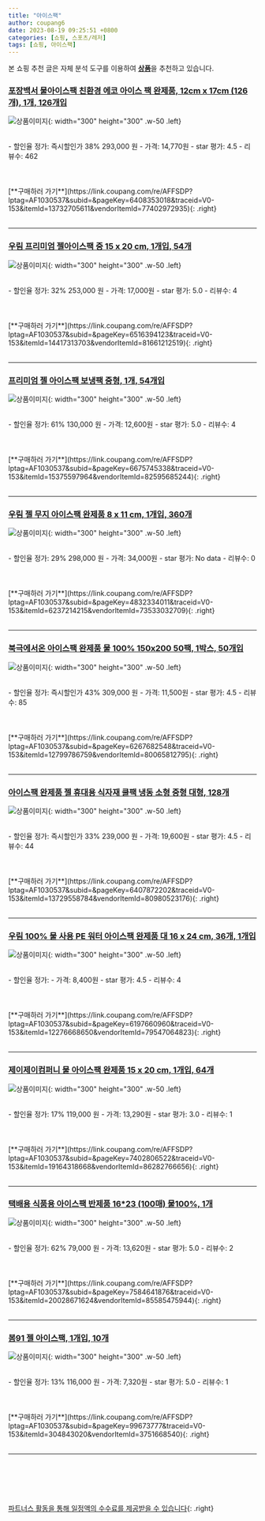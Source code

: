 ```yaml
---
title: "아이스팩"
author: coupang6
date: 2023-08-19 09:25:51 +0800
categories: [쇼핑, 스포츠/레저]
tags: [쇼핑, 아이스팩]
---
```


본 쇼핑 추천 글은 자체 분석 도구를 이용하여 [**상품**](https://link.coupang.com/a/bao1ui)을 추천하고 있습니다.

### [포장백서 물아이스팩 친환경 에코 아이스 팩 완제품, 12cm x 17cm (126개), 1개, 126개입](https://link.coupang.com/re/AFFSDP?lptag=AF1030537&subid=&pageKey=6408353018&traceid=V0-153&itemId=13732705611&vendorItemId=77402972935)

![상품이미지](https://thumbnail9.coupangcdn.com/thumbnails/remote/230x230ex/image/vendor_inventory/84ef/545e64c1c6e8708712a6bc46456f80914f05b1a8ad0c805829a3fc6dd4ad.jpg){: width="300" height="300" .w-50 .left}


<br>
- 할인율 정가: 즉시할인가 38%  293,000   원
- 가격: 14,770원
- star 평가: 4.5
- 리뷰수: 462
<br>
<br>
<br>
<br>
[**구매하러 가기**](https://link.coupang.com/re/AFFSDP?lptag=AF1030537&subid=&pageKey=6408353018&traceid=V0-153&itemId=13732705611&vendorItemId=77402972935){: .right}
<br>
<br>

---

### [우림 프리미엄 젤아이스팩 중 15 x 20 cm, 1개입, 54개](https://link.coupang.com/re/AFFSDP?lptag=AF1030537&subid=&pageKey=6516394123&traceid=V0-153&itemId=14417313703&vendorItemId=81661212519)

![상품이미지](https://thumbnail9.coupangcdn.com/thumbnails/remote/230x230ex/image/retail/images/2437955455076306-72ade256-4b1b-4788-8634-3e97d4937e9a.jpg){: width="300" height="300" .w-50 .left}


<br>
- 할인율 정가: 32%  253,000   원
- 가격: 17,000원
- star 평가: 5.0
- 리뷰수: 4
<br>
<br>
<br>
<br>
[**구매하러 가기**](https://link.coupang.com/re/AFFSDP?lptag=AF1030537&subid=&pageKey=6516394123&traceid=V0-153&itemId=14417313703&vendorItemId=81661212519){: .right}
<br>
<br>

---

### [프리미엄 젤 아이스팩 보냉팩 중형, 1개, 54개입](https://link.coupang.com/re/AFFSDP?lptag=AF1030537&subid=&pageKey=6675745338&traceid=V0-153&itemId=15375597964&vendorItemId=82595685244)

![상품이미지](https://thumbnail6.coupangcdn.com/thumbnails/remote/230x230ex/image/retail/images/2022/07/29/14/1/29362d18-7cba-483e-af82-b20019ef6839.jpg){: width="300" height="300" .w-50 .left}


<br>
- 할인율 정가: 61%  130,000   원
- 가격: 12,600원
- star 평가: 5.0
- 리뷰수: 4
<br>
<br>
<br>
<br>
[**구매하러 가기**](https://link.coupang.com/re/AFFSDP?lptag=AF1030537&subid=&pageKey=6675745338&traceid=V0-153&itemId=15375597964&vendorItemId=82595685244){: .right}
<br>
<br>

---

### [우림 젤 무지 아이스팩 완제품 8 x 11 cm, 1개입, 360개](https://link.coupang.com/re/AFFSDP?lptag=AF1030537&subid=&pageKey=4832334011&traceid=V0-153&itemId=6237214215&vendorItemId=73533032709)

![상품이미지](https://thumbnail6.coupangcdn.com/thumbnails/remote/230x230ex/image/retail/images/2021/01/19/15/3/8a6a468a-e1d0-41fe-bc90-8117eb6e7983.jpg){: width="300" height="300" .w-50 .left}


<br>
- 할인율 정가: 29%  298,000   원
- 가격: 34,000원
- star 평가: No data
- 리뷰수: 0
<br>
<br>
<br>
<br>
[**구매하러 가기**](https://link.coupang.com/re/AFFSDP?lptag=AF1030537&subid=&pageKey=4832334011&traceid=V0-153&itemId=6237214215&vendorItemId=73533032709){: .right}
<br>
<br>

---

### [북극에서온 아이스팩 완제품 물 100% 150x200 50팩, 1박스, 50개입](https://link.coupang.com/re/AFFSDP?lptag=AF1030537&subid=&pageKey=6267682548&traceid=V0-153&itemId=12799786759&vendorItemId=80065812795)

![상품이미지](https://thumbnail9.coupangcdn.com/thumbnails/remote/230x230ex/image/vendor_inventory/d0ed/69837b1639611443d52a1d8d7a7d28b338fe78d48e1e6ea483e2633ecc5f.png){: width="300" height="300" .w-50 .left}


<br>
- 할인율 정가: 즉시할인가 43%  309,000   원
- 가격: 11,500원
- star 평가: 4.5
- 리뷰수: 85
<br>
<br>
<br>
<br>
[**구매하러 가기**](https://link.coupang.com/re/AFFSDP?lptag=AF1030537&subid=&pageKey=6267682548&traceid=V0-153&itemId=12799786759&vendorItemId=80065812795){: .right}
<br>
<br>

---

### [아이스팩 완제품 젤 휴대용 식자재 쿨팩 냉동 소형 중형 대형, 128개](https://link.coupang.com/re/AFFSDP?lptag=AF1030537&subid=&pageKey=6407872202&traceid=V0-153&itemId=13729558784&vendorItemId=80980523176)

![상품이미지](https://thumbnail10.coupangcdn.com/thumbnails/remote/230x230ex/image/vendor_inventory/0b3d/82ba177fe15ec8207d2a02e9c3d12f5224887e6456369781742d38a6d90a.jpg){: width="300" height="300" .w-50 .left}


<br>
- 할인율 정가: 즉시할인가 33%  239,000   원
- 가격: 19,600원
- star 평가: 4.5
- 리뷰수: 44
<br>
<br>
<br>
<br>
[**구매하러 가기**](https://link.coupang.com/re/AFFSDP?lptag=AF1030537&subid=&pageKey=6407872202&traceid=V0-153&itemId=13729558784&vendorItemId=80980523176){: .right}
<br>
<br>

---

### [우림 100% 물 사용 PE 워터 아이스팩 완제품 대 16 x 24 cm, 36개, 1개입](https://link.coupang.com/re/AFFSDP?lptag=AF1030537&subid=&pageKey=6197660960&traceid=V0-153&itemId=12276668650&vendorItemId=79547064823)

![상품이미지](https://thumbnail8.coupangcdn.com/thumbnails/remote/230x230ex/image/retail/images/6520087086614246-96fc9b1d-431e-4b11-8b76-88357d353e03.jpg){: width="300" height="300" .w-50 .left}


<br>
- 할인율 정가: 
- 가격: 8,400원
- star 평가: 4.5
- 리뷰수: 4
<br>
<br>
<br>
<br>
[**구매하러 가기**](https://link.coupang.com/re/AFFSDP?lptag=AF1030537&subid=&pageKey=6197660960&traceid=V0-153&itemId=12276668650&vendorItemId=79547064823){: .right}
<br>
<br>

---

### [제이제이컴퍼니 물 아이스팩 완제품 15 x 20 cm, 1개입, 64개](https://link.coupang.com/re/AFFSDP?lptag=AF1030537&subid=&pageKey=7402806522&traceid=V0-153&itemId=19164318668&vendorItemId=86282766656)

![상품이미지](https://thumbnail8.coupangcdn.com/thumbnails/remote/230x230ex/image/retail/images/2023/06/15/12/1/632bada9-1b7f-491c-91ae-8cae2084d462.jpg){: width="300" height="300" .w-50 .left}


<br>
- 할인율 정가: 17%  119,000   원
- 가격: 13,290원
- star 평가: 3.0
- 리뷰수: 1
<br>
<br>
<br>
<br>
[**구매하러 가기**](https://link.coupang.com/re/AFFSDP?lptag=AF1030537&subid=&pageKey=7402806522&traceid=V0-153&itemId=19164318668&vendorItemId=86282766656){: .right}
<br>
<br>

---

### [택배용 식품용 아이스팩 반제품 16*23 (100매) 물100%, 1개](https://link.coupang.com/re/AFFSDP?lptag=AF1030537&subid=&pageKey=7584641876&traceid=V0-153&itemId=20028671624&vendorItemId=85585475944)

![상품이미지](https://thumbnail10.coupangcdn.com/thumbnails/remote/230x230ex/image/vendor_inventory/8cc0/b647fb5eeedd2ec9c82a5132bd1343ff187b21a04125853202a642764469.jpg){: width="300" height="300" .w-50 .left}


<br>
- 할인율 정가: 62%  79,000   원
- 가격: 13,620원
- star 평가: 5.0
- 리뷰수: 2
<br>
<br>
<br>
<br>
[**구매하러 가기**](https://link.coupang.com/re/AFFSDP?lptag=AF1030537&subid=&pageKey=7584641876&traceid=V0-153&itemId=20028671624&vendorItemId=85585475944){: .right}
<br>
<br>

---

### [봄91 젤 아이스팩, 1개입, 10개](https://link.coupang.com/re/AFFSDP?lptag=AF1030537&subid=&pageKey=99673777&traceid=V0-153&itemId=304843020&vendorItemId=3751668540)

![상품이미지](https://thumbnail8.coupangcdn.com/thumbnails/remote/230x230ex/image/product/image/vendoritem/2019/06/11/3713154114/8c04685b-618b-49dc-9424-4eb93758d847.jpg){: width="300" height="300" .w-50 .left}


<br>
- 할인율 정가: 13%  116,000   원
- 가격: 7,320원
- star 평가: 5.0
- 리뷰수: 1
<br>
<br>
<br>
<br>
[**구매하러 가기**](https://link.coupang.com/re/AFFSDP?lptag=AF1030537&subid=&pageKey=99673777&traceid=V0-153&itemId=304843020&vendorItemId=3751668540){: .right}
<br>
<br>

---
<br><br><br><br><br> [파트너스 활동을 통해 일정액의 수수료를 제공받을 수 있습니다](https://link.coupang.com/a/bao1ui){: .right}